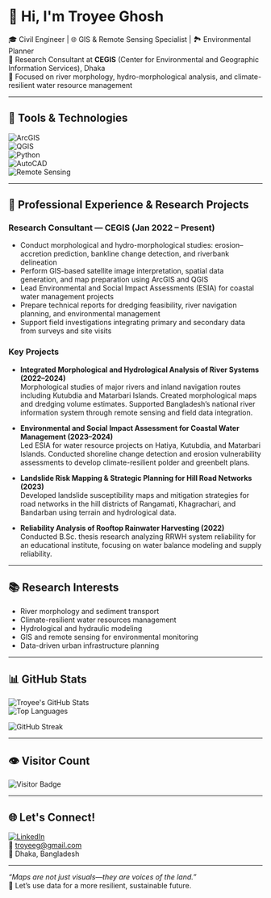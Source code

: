 # 👋 Hi, I'm Troyee Ghosh

🎓 Civil Engineer | 🌐 GIS & Remote Sensing Specialist | 🏞️ Environmental Planner  
📍 Research Consultant at **CEGIS** (Center for Environmental and Geographic Information Services), Dhaka  
🌟 Focused on river morphology, hydro-morphological analysis, and climate-resilient water resource management  

---

## 🔧 Tools & Technologies

![ArcGIS](https://img.shields.io/badge/ArcGIS-4479A1?style=for-the-badge&logo=esri&logoColor=white)  
![QGIS](https://img.shields.io/badge/QGIS-589632?style=for-the-badge&logo=qgis&logoColor=white)  
![Python](https://img.shields.io/badge/Python-3776AB?style=for-the-badge&logo=python&logoColor=white)  
![AutoCAD](https://img.shields.io/badge/AutoCAD-EF1C1C?style=for-the-badge&logo=autodesk&logoColor=white)  
![Remote Sensing](https://img.shields.io/badge/Remote_Sensing-blueviolet?style=for-the-badge)

---

## 💼 Professional Experience & Research Projects

### Research Consultant — CEGIS (Jan 2022 – Present)  
- Conduct morphological and hydro-morphological studies: erosion–accretion prediction, bankline change detection, and riverbank delineation  
- Perform GIS-based satellite image interpretation, spatial data generation, and map preparation using ArcGIS and QGIS  
- Lead Environmental and Social Impact Assessments (ESIA) for coastal water management projects  
- Prepare technical reports for dredging feasibility, river navigation planning, and environmental management  
- Support field investigations integrating primary and secondary data from surveys and site visits  

### Key Projects

- **Integrated Morphological and Hydrological Analysis of River Systems (2022–2024)**  
  Morphological studies of major rivers and inland navigation routes including Kutubdia and Matarbari Islands. Created morphological maps and dredging volume estimates. Supported Bangladesh’s national river information system through remote sensing and field data integration.

- **Environmental and Social Impact Assessment for Coastal Water Management (2023–2024)**  
  Led ESIA for water resource projects on Hatiya, Kutubdia, and Matarbari Islands. Conducted shoreline change detection and erosion vulnerability assessments to develop climate-resilient polder and greenbelt plans.

- **Landslide Risk Mapping & Strategic Planning for Hill Road Networks (2023)**  
  Developed landslide susceptibility maps and mitigation strategies for road networks in the hill districts of Rangamati, Khagrachari, and Bandarban using terrain and hydrological data.

- **Reliability Analysis of Rooftop Rainwater Harvesting (2022)**  
  Conducted B.Sc. thesis research analyzing RRWH system reliability for an educational institute, focusing on water balance modeling and supply reliability.

---

## 📚 Research Interests

- River morphology and sediment transport  
- Climate-resilient water resources management  
- Hydrological and hydraulic modeling  
- GIS and remote sensing for environmental monitoring  
- Data-driven urban infrastructure planning  

---

## 📊 GitHub Stats

![Troyee's GitHub Stats](https://github-readme-stats.vercel.app/api?username=troyeeg&show_icons=true&theme=tokyonight)  
![Top Languages](https://github-readme-stats.vercel.app/api/top-langs/?username=troyeeg&layout=compact&theme=tokyonight)  

![GitHub Streak](https://streak-stats.demolab.com?user=troyeeg&theme=tokyonight&hide_border=false)

---

## 👁️ Visitor Count

![Visitor Badge](https://komarev.com/ghpvc/?username=troyeeg&style=flat&color=blue)

---

## 🌐 Let's Connect!

[![LinkedIn](https://img.shields.io/badge/LinkedIn-Troyee_Ghosh-blue?style=flat&logo=linkedin)](https://www.linkedin.com/in/troyeeg/)  
📧 troyeeg@gmail.com  
📍 Dhaka, Bangladesh

---

_“Maps are not just visuals—they are voices of the land.”_  
🌟 Let’s use data for a more resilient, sustainable future.

